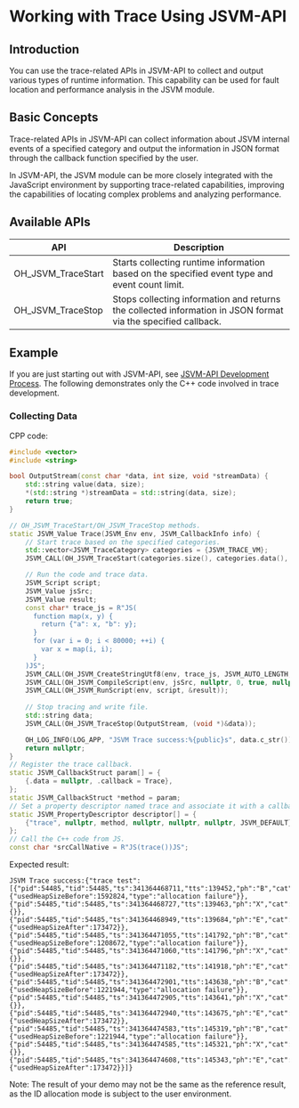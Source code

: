 # Working with Trace Using JSVM-API

## Introduction

You can use the trace-related APIs in JSVM-API to collect and output various types of runtime information. This capability can be used for fault location and performance analysis in the JSVM module.

## Basic Concepts

Trace-related APIs in JSVM-API can collect information about JSVM internal events of a specified category and output the information in JSON format through the callback function specified by the user.

In JSVM-API, the JSVM module can be more closely integrated with the JavaScript environment by supporting trace-related capabilities, improving the capabilities of locating complex problems and analyzing performance.

## Available APIs

| API                      | Description                      |
|----------------------------|--------------------------------|
| OH_JSVM_TraceStart           | Starts collecting runtime information based on the specified event type and event count limit. |
| OH_JSVM_TraceStop        | Stops collecting information and returns the collected information in JSON format via the specified callback. |

## Example

If you are just starting out with JSVM-API, see [JSVM-API Development Process](use-jsvm-process.md). The following demonstrates only the C++ code involved in trace development.

### Collecting Data

CPP code:

```cpp
#include <vector>
#include <string>

bool OutputStream(const char *data, int size, void *streamData) {
    std::string value(data, size);
    *(std::string *)streamData = std::string(data, size);
    return true;
}

// OH_JSVM_TraceStart/OH_JSVM_TraceStop methods.
static JSVM_Value Trace(JSVM_Env env, JSVM_CallbackInfo info) {
    // Start trace based on the specified categories.
    std::vector<JSVM_TraceCategory> categories = {JSVM_TRACE_VM};
    JSVM_CALL(OH_JSVM_TraceStart(categories.size(), categories.data(), "trace test", 0));

    // Run the code and trace data.
    JSVM_Script script;
    JSVM_Value jsSrc;
    JSVM_Value result;
    const char* trace_js = R"JS(
      function map(x, y) {
        return {"a": x, "b": y};
      }
      for (var i = 0; i < 80000; ++i) {
        var x = map(i, i);
      }
    )JS";
    JSVM_CALL(OH_JSVM_CreateStringUtf8(env, trace_js, JSVM_AUTO_LENGTH, &jsSrc));
    JSVM_CALL(OH_JSVM_CompileScript(env, jsSrc, nullptr, 0, true, nullptr, &script));
    JSVM_CALL(OH_JSVM_RunScript(env, script, &result));
    
    // Stop tracing and write file.
    std::string data;
    JSVM_CALL(OH_JSVM_TraceStop(OutputStream, (void *)&data));

    OH_LOG_INFO(LOG_APP, "JSVM Trace success:%{public}s", data.c_str());
    return nullptr;
}
// Register the trace callback.
static JSVM_CallbackStruct param[] = {
    {.data = nullptr, .callback = Trace},
};
static JSVM_CallbackStruct *method = param;
// Set a property descriptor named trace and associate it with a callback. This allows the Trace callback to be called from JS.
static JSVM_PropertyDescriptor descriptor[] = {
    {"trace", nullptr, method, nullptr, nullptr, nullptr, JSVM_DEFAULT},
};
// Call the C++ code from JS.
const char *srcCallNative = R"JS(trace())JS";
```
Expected result:
```
JSVM Trace success:{"trace test":[{"pid":54485,"tid":54485,"ts":341364468711,"tts":139452,"ph":"B","cat":"devtools.timeline,v8","name":"MinorGC","dur":0,"tdur":0,"args":{"usedHeapSizeBefore":1592824,"type":"allocation failure"}},{"pid":54485,"tid":54485,"ts":341364468727,"tts":139463,"ph":"X","cat":"v8","name":"V8.GCScavenger","dur":203,"tdur":203,"args":{}},{"pid":54485,"tid":54485,"ts":341364468949,"tts":139684,"ph":"E","cat":"devtools.timeline,v8","name":"MinorGC","dur":0,"tdur":0,"args":{"usedHeapSizeAfter":173472}},{"pid":54485,"tid":54485,"ts":341364471055,"tts":141792,"ph":"B","cat":"devtools.timeline,v8","name":"MinorGC","dur":0,"tdur":0,"args":{"usedHeapSizeBefore":1208672,"type":"allocation failure"}},{"pid":54485,"tid":54485,"ts":341364471060,"tts":141796,"ph":"X","cat":"v8","name":"V8.GCScavenger","dur":110,"tdur":110,"args":{}},{"pid":54485,"tid":54485,"ts":341364471182,"tts":141918,"ph":"E","cat":"devtools.timeline,v8","name":"MinorGC","dur":0,"tdur":0,"args":{"usedHeapSizeAfter":173472}},{"pid":54485,"tid":54485,"ts":341364472901,"tts":143638,"ph":"B","cat":"devtools.timeline,v8","name":"MinorGC","dur":0,"tdur":0,"args":{"usedHeapSizeBefore":1221944,"type":"allocation failure"}},{"pid":54485,"tid":54485,"ts":341364472905,"tts":143641,"ph":"X","cat":"v8","name":"V8.GCScavenger","dur":26,"tdur":26,"args":{}},{"pid":54485,"tid":54485,"ts":341364472940,"tts":143675,"ph":"E","cat":"devtools.timeline,v8","name":"MinorGC","dur":0,"tdur":0,"args":{"usedHeapSizeAfter":173472}},{"pid":54485,"tid":54485,"ts":341364474583,"tts":145319,"ph":"B","cat":"devtools.timeline,v8","name":"MinorGC","dur":0,"tdur":0,"args":{"usedHeapSizeBefore":1221944,"type":"allocation failure"}},{"pid":54485,"tid":54485,"ts":341364474585,"tts":145321,"ph":"X","cat":"v8","name":"V8.GCScavenger","dur":17,"tdur":16,"args":{}},{"pid":54485,"tid":54485,"ts":341364474608,"tts":145343,"ph":"E","cat":"devtools.timeline,v8","name":"MinorGC","dur":0,"tdur":0,"args":{"usedHeapSizeAfter":173472}}]}
```
Note: The result of your demo may not be the same as the reference result, as the ID allocation mode is subject to the user environment.
